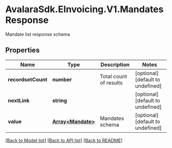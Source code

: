 # AvalaraSdk.EInvoicing.V1.MandatesResponse
Mandate list response schema

## Properties

Name | Type | Description | Notes
------------ | ------------- | ------------- | -------------
**recordsetCount** | **number** | Total count of results | [optional] [default to undefined]
**nextLink** | **string** |  | [optional] [default to undefined]
**value** | [**Array&lt;Mandate&gt;**](Mandate.md) | Mandates schema | [optional] [default to undefined]

[[Back to Model list]](../../../README.md#documentation-for-models) [[Back to API list]](../../../README.md#documentation-for-api-endpoints) [[Back to README]](../../../README.md)

